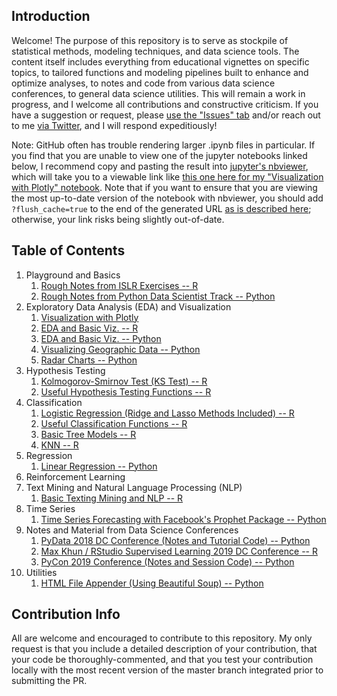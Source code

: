 ## Introduction

Welcome! The purpose of this repository is to serve as stockpile of statistical methods, modeling techniques, and data science tools. The content itself includes everything from educational vignettes on specific topics, to tailored functions and modeling pipelines built to enhance and optimize analyses, to notes and code from various data science conferences, to general data science utilities. This will remain a work in progress, and I welcome all contributions and constructive criticism. If you have a suggestion or request, please [use the "Issues" tab](https://github.com/pmaji/data-science-toolkit/issues) and/or reach out to me [via Twitter](https://twitter.com/ByPaulJ), and I will respond expeditiously! 

Note: GitHub often has trouble rendering larger .ipynb files in particular. If you find that you are unable to view one of the jupyter notebooks linked below, I recommend copy and pasting the result into [jupyter's nbviewer](https://nbviewer.jupyter.org/), which will take you to a viewable link like [this one here for my "Visualization with Plotly" notebook](https://nbviewer.jupyter.org/github/pmaji/data-science-toolkit/blob/master/eda-and-visualization/viz_with_plotly.ipynb?flush_cache=true). Note that if you want to ensure that you are viewing the most up-to-date version of the notebook with nbviewer, you should add `?flush_cache=true` to the end of the generated URL [as is described here](https://stackoverflow.com/questions/29034001/i-updated-my-ipython-notebook-gist-but-why-didnt-nbviewer-update); otherwise, your link risks being slightly out-of-date.

## Table of Contents

1. Playground and Basics
    1. [Rough Notes from ISLR Exercises -- R](https://github.com/pmaji/data-science-toolkit/blob/master/playground-and-basics/r_basic_data_science.md)
    2. [Rough Notes from Python Data Scientist Track -- Python](https://github.com/pmaji/data-science-toolkit/blob/master/playground-and-basics/python_basic_data_science.ipynb)
2. Exploratory Data Analysis (EDA) and Visualization
    1. [Visualization with Plotly](https://github.com/pmaji/data-science-toolkit/blob/master/eda-and-visualization/viz_with_plotly.ipynb)
    2. [EDA and Basic Viz. -- R](https://github.com/pmaji/stats-and-modeling/blob/master/eda-and-visualization/eda_and_visualization.md)
    3. [EDA and Basic Viz. -- Python](https://github.com/pmaji/data-science-toolkit/blob/master/eda-and-visualization/eda_and_visualization.ipynb)
    4. [Visualizing Geographic Data -- Python](https://github.com/pmaji/data-science-toolkit/blob/master/eda-and-visualization/geo_mapping_viz.ipynb)
    5. [Radar Charts -- Python](https://github.com/pmaji/data-science-toolkit/blob/master/eda-and-visualization/radar_charts.ipynb)
3. Hypothesis Testing
    1. [Kolmogorov-Smirnov Test (KS Test) -- R](https://github.com/pmaji/stats-and-modeling/blob/master/hypothesis-tests/ks_test.md)
    2. [Useful Hypothesis Testing Functions -- R](https://github.com/pmaji/stats-and-modeling/blob/master/hypothesis-tests/useful_hyp_test_functions.R)
4. Classification
    1. [Logistic Regression (Ridge and Lasso Methods Included) -- R](https://github.com/pmaji/stats-and-modeling/blob/master/classification/logit/logistic_regression.md)
    2. [Useful Classification Functions -- R](https://github.com/pmaji/stats-and-modeling/blob/master/classification/useful_classification_functions.R)
    3. [Basic Tree Models -- R](https://github.com/pmaji/stats-and-modeling/blob/master/classification/tree-methods/tree_methods.md)
    4. [KNN -- R](https://github.com/pmaji/data-science-toolkit/tree/master/classification/knn)
5. Regression
    1. [Linear Regression -- Python](https://github.com/pmaji/data-science-toolkit/blob/master/regression/linear_regression.ipynb)
6. Reinforcement Learning 
7. Text Mining and Natural Language Processing (NLP)
    1. [Basic Texting Mining and NLP -- R](https://github.com/pmaji/data-science-toolkit/blob/master/text-mining-and-nlp/nlp_and_text_mining.md)
8. Time Series 
    1. [Time Series Forecasting with Facebook's Prophet Package -- Python](https://github.com/pmaji/data-science-toolkit/blob/master/time-series/forecasting_with_prophet.ipynb)
8. Notes and Material from Data Science Conferences
    1. [PyData 2018 DC Conference (Notes and Tutorial Code) -- Python](https://github.com/pmaji/data-science-toolkit/blob/master/conferences/py_data_dc_2018/pydata_conference_notes.ipynb)
    2. [Max Khun / RStudio Supervised Learning 2019 DC Conference -- R](https://github.com/pmaji/data-science-toolkit/tree/master/conferences/rstudio_supervised_learning_dc_2019)
    3. [PyCon 2019 Conference (Notes and Session Code) -- Python](https://github.com/pmaji/data-science-toolkit/tree/master/conferences/pycon_2019)
9. Utilities
    1. [HTML File Appender (Using Beautiful Soup) -- Python](https://github.com/pmaji/data-science-toolkit/blob/master/utilities/html_file_appender_bs4.ipynb) 

## Contribution Info

All are welcome and encouraged to contribute to this repository. My only request is that you include a detailed description of your contribution, that your code be thoroughly-commented, and that you test your contribution locally with the most recent version of the master branch integrated prior to submitting the PR.

